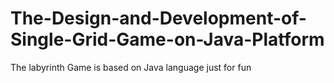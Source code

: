 # The-Design-and-Development-of-Single-Grid-Game-on-Java-Platform
The labyrinth Game is based on Java language just for fun
